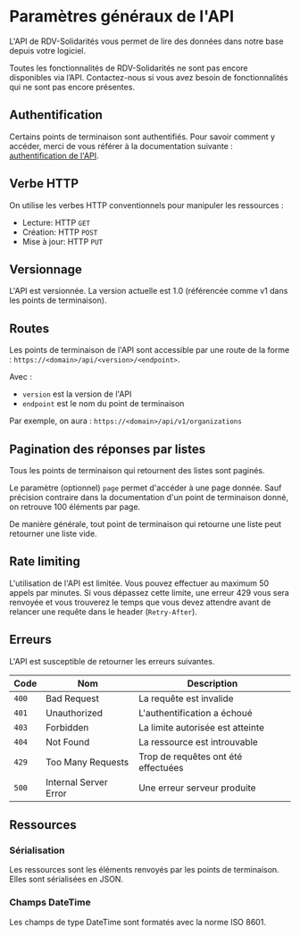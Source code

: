 # Paramètres généraux de l'API

L'API de RDV-Solidarités vous permet de lire des données dans notre base depuis votre logiciel.

Toutes les fonctionnalités de RDV-Solidarités ne sont pas encore disponibles via l’API. Contactez-nous si vous avez besoin de fonctionnalités qui ne sont pas encore présentes.

## Authentification

Certains points de terminaison sont authentifiés. Pour savoir comment y accéder, merci de vous référer à la documentation suivante : [authentification de l'API](https://rdv-solidarites.gitbook.io/guides-pour-rdv-solidarites/tech/api-interconnexions-entrantes/authentification-and-permissions).

## Verbe HTTP

On utilise les verbes HTTP conventionnels pour manipuler les ressources :

- Lecture: HTTP `GET`
- Création: HTTP `POST`
- Mise à jour: HTTP `PUT`

## Versionnage

L'API est versionnée. La version actuelle est 1.0 (référencée comme v1 dans les points de terminaison).

## Routes

Les points de terminaison de l'API sont accessible par une route de la forme : `https://<domain>/api/<version>/<endpoint>`.

Avec :

- `version` est la version de l'API
- `endpoint` est le nom du point de terminaison

Par exemple, on aura : `https://<domain>/api/v1/organizations`

## Pagination des réponses par listes

Tous les points de terminaison qui retournent des listes sont paginés.

Le paramètre (optionnel) `page` permet d'accéder à une page donnée. Sauf précision contraire dans la documentation d'un point de terminaison donné, on retrouve 100 éléments par page.

De manière générale, tout point de terminaison qui retourne une liste peut retourner une liste vide.

## Rate limiting

L'utilisation de l'API est limitée. Vous pouvez effectuer au maximum 50 appels par minutes. Si vous dépassez cette limite, une erreur 429 vous sera renvoyée et vous trouverez le temps que vous devez attendre avant de relancer une requête dans le header (`Retry-After`).

## Erreurs

L'API est susceptible de retourner les erreurs suivantes.

| Code  | Nom                   | Description                            |
| ----  | --------              | --------                               |
| `400` | Bad Request           | La requête est invalide                |
| `401` | Unauthorized          | L'authentification a échoué            |
| `403` | Forbidden             | La limite autorisée est atteinte       |
| `404` | Not Found             | La ressource est introuvable           |
| `429` | Too Many Requests     | Trop de requêtes ont été effectuées    |
| `500` | Internal Server Error | Une erreur serveur produite            |

## Ressources

### Sérialisation

Les ressources sont les éléments renvoyés par les points de terminaison. Elles sont sérialisées en JSON.

### Champs DateTime

Les champs de type DateTime sont formatés avec la norme ISO 8601.

